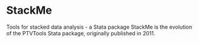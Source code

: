 # StackMe
Tools for stacked data analysis - a Stata package
StackMe is the evolution of the PTVTools Stata package, originally published in 2011.
